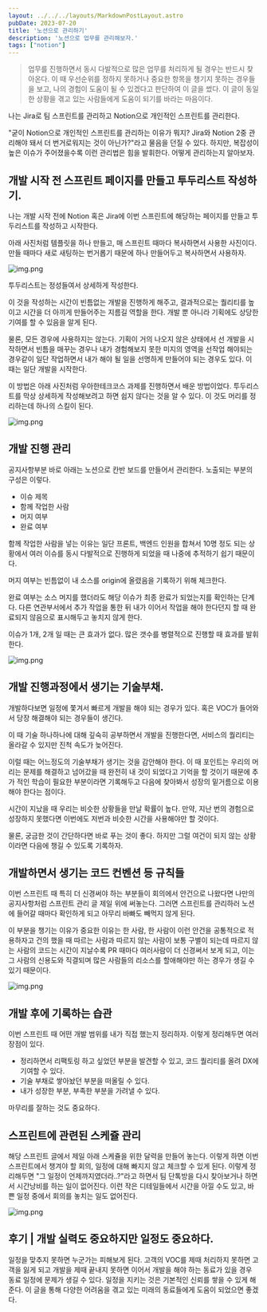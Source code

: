 ```yaml
---
layout: ../../../layouts/MarkdownPostLayout.astro
pubDate: 2023-07-20
title: '노션으로 관리하기'
description: '노션으로 업무를 관리해보자.'
tags: ["notion"]
---
```


> 업무를 진행하면서 동시 다발적으로 많은 업무를 처리하게 될 경우는 반드시 찾아온다. 이 때 우선순위를 정하지 못하거나 중요한 항목을 챙기지 못하는 경우들을 보고, 나의 경험이 도움이 될 수 있겠다고 판단하여 이 글을 썼다. 이 글이 동일한 상황을 겪고 있는 사람들에게 도움이 되기를 바라는 마음이다.

나는 Jira로 팀 스프린트를 관리하고 Notion으로 개인적인 스프린트를 관리한다.

"굳이 Notion으로 개인적인 스프린트를 관리하는 이유가 뭐지? Jira와 Notion 2중 관리해야 돼서 더 번거로워지는 것이 아닌가?"라고 물음을 던질 수 있다. 하지만, 복잡성이 높은 이슈가 주어졌을수록 이런 관리법은 힘을 발휘한다. 어떻게 관리하는지 알아보자.

## 개발 시작 전 스프린트 페이지를 만들고 투두리스트 작성하기.

나는 개발 시작 전에 Notion 혹은 Jira에 이번 스프린트에 해당하는 페이지를 만들고 투두리스트를 작성하고 시작한다. 

아래 사진처럼 템플릿을 하나 만들고, 매 스프린트 때마다 복사하면서 사용한 사진이다. 만들 때마다 새로 새팅하는 번거롭기 때문에 하나 만들어두고 복사하면서 사용하자.

![img.png](../images/sprint-1.png)

투두리스트는 정성들여서 상세하게 작성한다.

이 것을 작성하는 시간이 빈틈없는 개발을 진행하게 해주고, 결과적으로는 퀄리티를 높이고 시간을 더 아끼게 만들어주는 지름길 역할을 한다. 개발 뿐 아니라 기획에도 상당한 기여를 할 수 있음을 알게 된다.

물론, 모든 경우에 사용하지는 않는다. 기획이 거의 나오지 않은 상태에서 선 개발을 시작하면서 빈틈을 매꾸는 경우나 내가 경험해보지 못한 미지의 영역을 선작업 해야되는 경우같이 일단 작업하면서 내가 해야 될 일을 선명하게 만들어야 되는 경우도 있다. 이 때는 일단 개발을 시작한다.

이 방법은 아래 사진처럼 우아한테크코스 과제를 진행하면서 배운 방법이었다. 투두리스트를 막상 상세하게 작성해보려고 하면 쉽지 않다는 것을 알 수 있다. 이 것도 머리를 정리하는데 하나의 스킬이 된다.

![img.png](../images/sprint-0.png)



## 개발 진행 관리

공지사항부분 바로 아래는 노션으로 칸반 보드를 만들어서 관리한다. 노출되는 부분의 구성은 이렇다.

- 이슈 제목
- 함께 작업한 사람
- 머지 여부
- 완료 여부 

함께 작업한 사람을 넣는 이유는 일단 프론트, 백엔드 인원을 합쳐서 10명 정도 되는 상황에서 여러 이슈를 동시 다발적으로 진행하게 되었을 때 나중에 추적하기 쉽기 때문이다.

머지 여부는 빈틈없이 내 소스를 origin에 올렸음을 기록하기 위해 체크한다.

완료 여부는 소스 머지를 했더라도 해당 이슈가 최종 완료가 되었는지를 확인하는 단계다. 다른 연관부서에서 추가 작업을 통한 뒤 내가 이어서 작업을 해야 한다던지 할 때 완료되지 않음으로 표시해두고 놓치지 않게 한다. 

이슈가 1개, 2개 일 때는 큰 효과가 없다. 많은 갯수를 병렬적으로 진행할 때 효과를 발휘한다. 

![img.png](../images/sprint-3.png)


## 개발 진행과정에서 생기는 기술부채.

개발하다보면 일정에 쫓겨서 빠르게 개발을 해야 되는 경우가 있다. 혹은 VOC가 들어와서 당장 해결해야 되는 경우들이 생긴다.

이 때 기술 하나하나에 대해 깊숙히 공부하면서 개발을 진행한다면, 서비스의 퀄리티는 올라갈 수 있지만 진척 속도가 늦어진다.

이럴 때는 어느정도의 기술부채가 생기는 것을 감안해야 한다. 이 때 포인트는 우리의 머리는 문제를 해결하고 넘어갔을 때 완전히 내 것이 되었다고 기억을 할 것이기 때문에 추가 적인 학습이 필요한 부분이라면 기록해두고 다음에 찾아봐서 성장의 밑거름으로 이용해야 한다는 점이다.

시간이 지났을 때 우리는 비슷한 상황들을 만날 확률이 높다. 만약, 지난 번의 경험으로 성장하지 못했다면 이번에도 저번과 비슷한 시간을 사용해야만 할 것이다.

물론, 궁금한 것이 간단하다면 바로 푸는 것이 좋다. 하지만 그럴 여건이 되지 않는 상황이라면 다음에 챙길 수 있도록 기록하자.

## 개발하면서 생기는 코드 컨벤션 등 규칙들

이번 스프린트 때 특히 더 신경써야 하는 부분들이 회의에서 안건으로 나왔다면 나만의 공지사항처럼 스프린트 관리 글 제일 위에 써놓는다. 그러면 스프린트를 관리하러 노션에 들어갈 때마다 확인하게 되고 아무리 바빠도 빼먹지 않게 된다.

이 부분을 챙기는 이유가 중요한 이유는 한 사람, 한 사람이 이런 안건을 공통적으로 적용하자고 건의 했을 때 따르는 사람과 따르지 않는 사람이 보통 구별이 되는데 따르지 않는 사람의 코드는 시간이 지날수록 PR 때마다 여러사람이 더 신경써서 보게 되고, 이는 그 사람의 신용도와 직결되며 많은 사람들의 리소스를 할애해야만 하는 경우가 생길 수 있기 때문이다.

![img.png](../images/sprint-2.png)

## 개발 후에 기록하는 습관

이번 스프린트 때 어떤 개발 범위를 내가 직접 했는지 정리하자.
이렇게 정리해두면 여러 장점이 있다.

- 정리하면서 리팩토링 하고 싶었던 부분을 발견할 수 있고, 코드 퀄리티를 올려 DX에 기여할 수 있다.
- 기술 부채로 쌓아놨던 부분을 떠올릴 수 있다.
- 내가 성장한 부분, 부족한 부분을 가려낼 수 있다.

마무리를 잘하는 것도 중요하다.


## 스프린트에 관련된 스케쥴 관리

해당 스프린트 글에서 제일 아래 스케쥴을 위한 달력을 만들어 놓는다. 이렇게 하면 이번 스프린트에서 챙겨야 할 회의, 일정에 대해 빠지지 않고 체크할 수 있게 된다. 이렇게 정리해두면 "그 일정이 언제까지였더라..?"라고 하면서 팀 단톡방을 다시 찾아보거나 하면서 시간낭비를 하는 일이 없어진다. 이런 작은 디테일들에서 시간을 아낄 수도 있고, 바쁜 일정 중에서 회의를 놓치는 일도 없어진다.

![img.png](../images/sprint-schedule.png)

## 후기 | 개발 실력도 중요하지만 일정도 중요하다.

일정을 맞추지 못하면 누군가는 피해보게 된다. 고객의 VOC를 제때 처리하지 못하면 고객을 잃게 되고 개발을 제때 끝내지 못하면 이어서 개발을 해야 하는 동료가 있을 경우 동료 일정에 문제가 생길 수 있다. 일정을 지키는 것은 기본적인 신뢰를 쌓을 수 있게 해준다. 이 글을 통해 다양한 어려움을 겪고 있는 미래의 동료들에게 도움이 되었으면 좋겠다.
